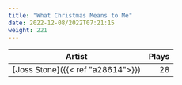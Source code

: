```yaml
---
title: "What Christmas Means to Me"
date: 2022-12-08/2022T07:21:15
weight: 221
---
```




 Artist | Plays 
----- | -----:
[Joss Stone]({{< ref "a28614">}}) | 28

